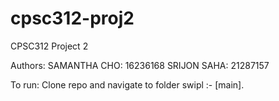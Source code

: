 # cpsc312-proj2
CPSC312 Project 2

Authors:
SAMANTHA CHO: 16236168
SRIJON SAHA: 21287157

To run:
Clone repo and navigate to folder
swipl
:- [main].
